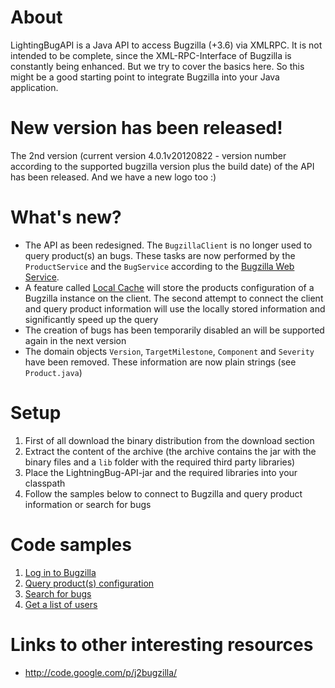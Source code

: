 # About #

LightingBugAPI is a Java API to access Bugzilla (+3.6) via XMLRPC. It is not intended to be complete, since the XML-RPC-Interface of Bugzilla is constantly being enhanced. But we try to cover the basics here. So this might be a good starting point to integrate Bugzilla into your Java application.

# New version has been released! #

The 2nd version (current version  4.0.1v20120822 - version number according to the supported bugzilla version plus the build date) of the API has been released. And we have a new logo too :)

# What's new? #

  * The API as been redesigned. The `BugzillaClient` is no longer used to query product(s) an bugs. These tasks are now performed by the `ProductService` and the `BugService` according to  the [Bugzilla Web Service](http://www.bugzilla.org/docs/4.0/en/html/api/Bugzilla/WebService.html).
  * A feature called [Local Cache](local_cache.md) will store the products configuration of a Bugzilla instance on the client. The second attempt to connect the client and query product information will use the locally stored information and significantly speed up the query
  * The creation of bugs has been temporarily disabled an will be supported again in the next version
  * The domain objects `Version`, `TargetMilestone`, `Component` and  `Severity` have been removed. These information are now plain strings (see `Product.java`)

# Setup #

  1. First of all download the binary distribution from the download section
  1. Extract the content of the archive (the archive contains the jar with the binary files and a `lib` folder with the required third party libraries)
  1. Place the LightningBug-API-jar and the required libraries into your classpath
  1. Follow the samples below to connect to Bugzilla and query product information or search for bugs

# Code samples #

  1. [Log in to Bugzilla](example_connect.md)
  1. [Query product(s) configuration](example_get_products.md)
  1. [Search for bugs](example_search_bugs.md)
  1. [Get a list of users](example_get_users.md)

# Links to other interesting resources #

  * http://code.google.com/p/j2bugzilla/